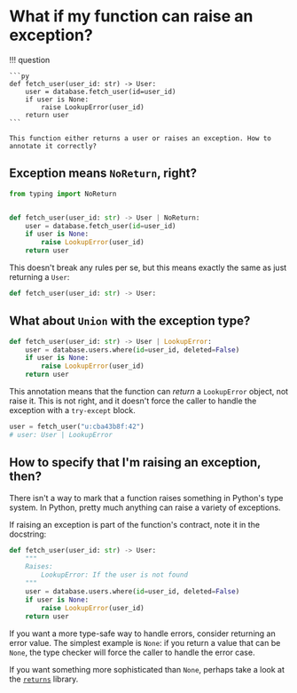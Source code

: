 # What if my function can raise an exception?

!!! question

    ```py
    def fetch_user(user_id: str) -> User:
        user = database.fetch_user(id=user_id)
        if user is None:
            raise LookupError(user_id)
        return user
    ```

    This function either returns a user or raises an exception. How to annotate it correctly?


## Exception means `NoReturn`, right?

```py
from typing import NoReturn


def fetch_user(user_id: str) -> User | NoReturn:
    user = database.fetch_user(id=user_id)
    if user is None:
        raise LookupError(user_id)
    return user
```
This doesn't break any rules per se, but this means exactly the same as just returning a `User`:
```py
def fetch_user(user_id: str) -> User:
```


## What about `Union` with the exception type?
```py
def fetch_user(user_id: str) -> User | LookupError:
    user = database.users.where(id=user_id, deleted=False)
    if user is None:
        raise LookupError(user_id)
    return user
```
This annotation means that the function can _return_ a `LookupError` object, not raise it. This is not
right, and it doesn't force the caller to handle the exception with a `try-except` block.
```py
user = fetch_user("u:cba43b8f:42")
# user: User | LookupError
```


## How to specify that I'm raising an exception, then?

There isn't a way to mark that a function raises something in Python's type system.
In Python, pretty much anything can raise a variety of exceptions.

If raising an exception is part of the function's contract, note it in the docstring:
```py
def fetch_user(user_id: str) -> User:
    """
    Raises:
        LookupError: If the user is not found
    """
    user = database.users.where(id=user_id, deleted=False)
    if user is None:
        raise LookupError(user_id)
    return user
```

If you want a more type-safe way to handle errors, consider returning an error value.
The simplest example is `None`: if you return a value that can be `None`, the type checker
will force the caller to handle the error case.

If you want something more sophisticated than `None`, perhaps take a look at
the [`returns`](https://returns.readthedocs.io/en/latest/pages/result.html) library.
